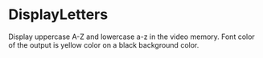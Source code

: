 # DisplayLetters
Display uppercase A-Z and lowercase a-z in the video memory. Font color of the output is yellow color on a black background color.

